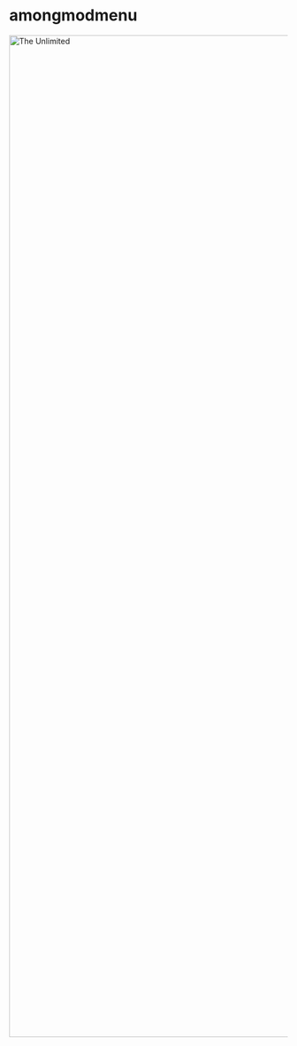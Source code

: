 # amongmodmenu
<a href="https://feel-easy.games/catalog/among-us/" target="_blank">
  <img src="https://delhitrainingcourses.com/blog/wp-content/uploads/2021/01/among-us-hacks-cheats.jpg" alt="The Unlimited" width="1810"/>
</a>
